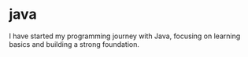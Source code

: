 # java
I have started my programming journey with Java, focusing on learning basics and building a strong foundation.
